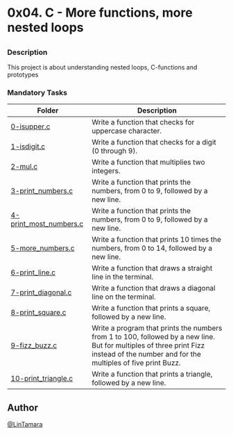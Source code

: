 # **0x04. C - More functions, more nested loops**
## 
### Description
 This project is about understanding nested loops, C-functions and prototypes
### Mandatory Tasks
| Folder | Description |
| ------ | ------ |
| [0-isupper.c](0-isupper.c) | Write a function that checks for uppercase character. |
| [1-isdigit.c](1-isdigit.c) | Write a function that checks for a digit (0 through 9). |
| [2-mul.c](2-mul.c) | Write a function that multiplies two integers. |
| [3-print_numbers.c](3-print_numbers.c) | Write a function that prints the numbers, from 0 to 9, followed by a new line. |
| [4-print_most_numbers.c](4-print_most_numbers.c) | Write a function that prints the numbers, from 0 to 9, followed by a new line. |
| [5-more_numbers.c](5-more_numbers.c) | Write a function that prints 10 times the numbers, from 0 to 14, followed by a new line. |
| [6-print_line.c](6-print_line.c) | Write a function that draws a straight line in the terminal. |
| [7-print_diagonal.c](7-print_diagonal.c) | Write a function that draws a diagonal line on the terminal. |
| [8-print_square.c](8-print_square.c) | Write a function that prints a square, followed by a new line. |
| [9-fizz_buzz.c](9-fizz_buzz.c) | Write a program that prints the numbers from 1 to 100, followed by a new line. But for multiples of three print Fizz instead of the number and for the multiples of five print Buzz. |
| [10-print_triangle.c](10-print_triangle.c) | Write a function that prints a triangle, followed by a new line. |

## Author
[@LinTamara](@LinTamara)